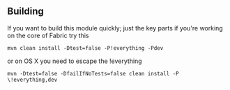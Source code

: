 ## Building

If you want to build this module quickly; just the key parts if you're working on the core of Fabric try this

    mvn clean install -Dtest=false -P!everything -Pdev

or on OS X you need to escape the !everything

    mvn -Dtest=false -DfailIfNoTests=false clean install -P \!everything,dev

